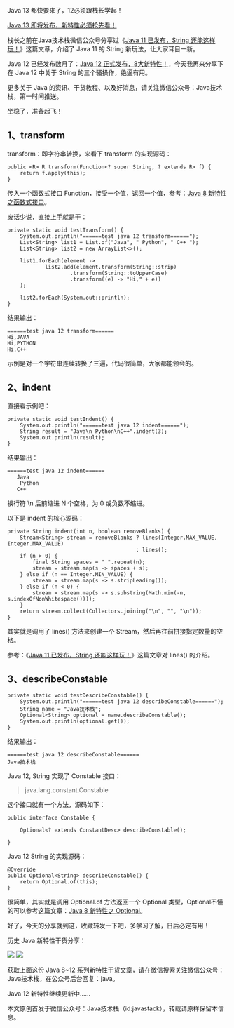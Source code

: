 Java 13 都快要来了，12必须跟栈长学起！

[Java 13 即将发布，新特性必须抢先看！](https://mp.weixin.qq.com/s/Gg6KKz7vhDRpzeMR8CG4DA)

栈长之前在Java技术栈微信公众号分享过《[Java 11 已发布，String 还能这样玩！](https://mp.weixin.qq.com/s/OZKvkG5OhMXf4lTklZQzGQ)》这篇文章，介绍了 Java 11 的 String 新玩法，让大家耳目一新。

Java 12 已经发布数月了：[Java 12 正式发布，8大新特性！](https://mp.weixin.qq.com/s/IXOoSTq6qi4ZH63gCaKa3A)，今天我再来分享下在 Java 12 中关于 String 的三个骚操作，绝逼有用。

更多关于 Java 的资讯、干货教程、以及好消息，请关注微信公众号：Java技术栈，第一时间推送。

坐稳了，准备起飞！

## 1、transform

transform：即字符串转换，来看下 transform 的实现源码：

```
public <R> R transform(Function<? super String, ? extends R> f) {
    return f.apply(this);
}
```

传入一个函数式接口 Function，接受一个值，返回一个值，参考：[Java 8 新特性之函数式接口](https://mp.weixin.qq.com/s/nC3f17zZlXC08XNJWA-FBw)。

废话少说，直接上手就是干：

```
private static void testTransform() {
    System.out.println("======test java 12 transform======");
    List<String> list1 = List.of("Java", " Python", " C++ ");
    List<String> list2 = new ArrayList<>();

    list1.forEach(element ->
            list2.add(element.transform(String::strip)
                    .transform(String::toUpperCase)
                    .transform((e) -> "Hi," + e))
    );

    list2.forEach(System.out::println);
}
```

结果输出：

```
======test java 12 transform======
Hi,JAVA
Hi,PYTHON
Hi,C++
```

示例是对一个字符串连续转换了三遍，代码很简单，大家都能领会的。

## 2、indent

直接看示例吧：

```
private static void testIndent() {
    System.out.println("======test java 12 indent======");
    String result = "Java\n Python\nC++".indent(3);
    System.out.println(result);
}
```

结果输出：

```
======test java 12 indent======
   Java
    Python
   C++
```

换行符 \n 后前缩进 N 个空格，为 0 或负数不缩进。

以下是 indent 的核心源码：

```
private String indent(int n, boolean removeBlanks) {
    Stream<String> stream = removeBlanks ? lines(Integer.MAX_VALUE, Integer.MAX_VALUE)
                                         : lines();
    if (n > 0) {
        final String spaces = " ".repeat(n);
        stream = stream.map(s -> spaces + s);
    } else if (n == Integer.MIN_VALUE) {
        stream = stream.map(s -> s.stripLeading());
    } else if (n < 0) {
        stream = stream.map(s -> s.substring(Math.min(-n, s.indexOfNonWhitespace())));
    }
    return stream.collect(Collectors.joining("\n", "", "\n"));
}
```

其实就是调用了 lines() 方法来创建一个 Stream，然后再往前拼接指定数量的空格。

参考：《[Java 11 已发布，String 还能这样玩！](https://mp.weixin.qq.com/s/OZKvkG5OhMXf4lTklZQzGQ)》这篇文章对 lines() 的介绍。

## 3、describeConstable

```
private static void testDescribeConstable() {
    System.out.println("======test java 12 describeConstable======");
    String name = "Java技术栈";
    Optional<String> optional = name.describeConstable();
    System.out.println(optional.get());
}
```

结果输出：

```
======test java 12 describeConstable======
Java技术栈
```

Java 12, String 实现了 Constable 接口：

> java.lang.constant.Constable

这个接口就有一个方法，源码如下：

```
public interface Constable {

    Optional<? extends ConstantDesc> describeConstable();
    
}
```

Java 12 String 的实现源码：

```
@Override
public Optional<String> describeConstable() {
    return Optional.of(this);
}
```

很简单，其实就是调用 Optional.of 方法返回一个 Optional 类型，Optional不懂的可以参考这篇文章：[Java 8 新特性之 Optional](https://mp.weixin.qq.com/s/uXw4eTZqLfj871FlciPh6Q)。

好了，今天的分享就到这，收藏转发一下吧，多学习了解，日后必定有用！

历史 Java 新特性干货分享：

![](http://img.javastack.cn/20190613135450.png)
![](http://img.javastack.cn/20190613135537.png)

获取上面这份 Java 8~12 系列新特性干货文章，请在微信搜索关注微信公众号：Java技术栈，在公众号后台回复：java。

Java 12 新特性继续更新中……

本文原创首发于微信公众号：Java技术栈（id:javastack），转载请原样保留本信息。
 